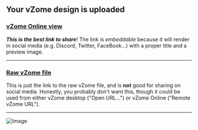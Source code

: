 ## Your vZome design is uploaded

### [vZome Online view][embed]

***This is the best link to share***!  The link is *embeddable* because it will render in social media (e.g. Discord, Twitter, FaceBook...) with a proper title and a preview image.

---

### [Raw vZome file][raw]

This is just the link to the raw vZome file, and is **not** good for
sharing on social media.
Honestly, you probably don't want this, though it could be used from either
vZome desktop ("Open URL...") or vZome Online ("Remote vZome URL").

---

![Image](< Nonagon-array-tiling.png>)


[embed]: <https://vzome.com/app/embed.py?url=https://raw.githubusercontent.com/John-Kostick/vzome-sharing/main/2021/08/24/08-05-31-%2BNonagon-array-tiling/+Nonagon-array-tiling.vZome>
[raw]: <https://raw.githubusercontent.com/John-Kostick/vzome-sharing/main/2021/08/24/08-05-31-+Nonagon-array-tiling/ Nonagon-array-tiling.vZome>
